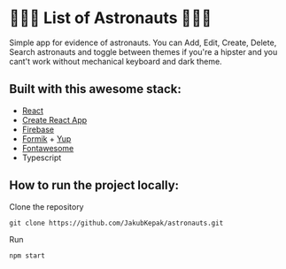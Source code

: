 # 🚀🚀🚀 List of Astronauts 🚀🚀🚀

Simple app for evidence of astronauts. You can Add, Edit, Create, Delete, Search astronauts and toggle between themes if you're a hipster and you cant't work without mechanical keyboard and dark theme.



## Built with this awesome stack:   
- [React](https://reactjs.org/)
- [Create React App](https://create-react-app.dev/)   
- [Firebase](https://firebase.google.com/)
- [Formik](https://formik.org/) + [Yup](https://www.npmjs.com/package/yup)
- [Fontawesome](https://fontawesome.com/)
- Typescript


## How to run the project locally:

Clone the repository

```
git clone https://github.com/JakubKepak/astronauts.git
```

Run
```
npm start
```